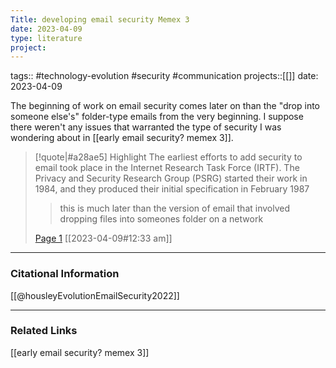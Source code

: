 ```yaml
---
Title: developing email security Memex 3
date: 2023-04-09
type: literature
project:
---
```

tags:: #technology-evolution #security #communication 
projects::[[]]
date: 2023-04-09

The beginning of work on email security comes later on than the "drop into someone else's" folder-type emails from the very beginning. I suppose there weren't any issues that warranted the type of security I was wondering about in [[early email security? memex 3]].

> [!quote|#a28ae5] Highlight
> The earliest efforts to add security to email took place in the Internet Research Task Force (IRTF). The Privacy and Security Research Group (PSRG) started their work in 1984, and they produced their initial specification in February 1987
>
>> this is much later than the version of email that involved dropping files into someones folder on a network
>
> [Page 1](zotero://open-pdf/library/items/7TFBTRZK?page=1) [[2023-04-09#12:33 am]]


---
### Citational Information

[[@housleyEvolutionEmailSecurity2022]]

---

### Related Links

[[early email security? memex 3]]
